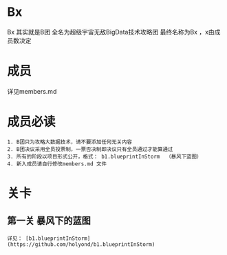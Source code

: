 # Bx
Bx 其实就是B团
全名为超级宇宙无敌BigData技术攻略团
最终名称为Bx ，x由成员数决定


# 成员
详见members.md


# 成员必读
    1. B团只为攻略大数据技术，请不要添加任何无关内容
    2. B团决议采用全员投票制，一票否决制即决议只有全员通过才能算通过
    3. 所有的阶段以项目形式公开，格式： b1.blueprintInStorm  （暴风下蓝图）
    4. 新入成员请自行修改members.md 文件


# 关卡
## 第一关 暴风下的蓝图
    详见： [b1.blueprintInStorm](https://github.com/holyond/b1.blueprintInStorm)
